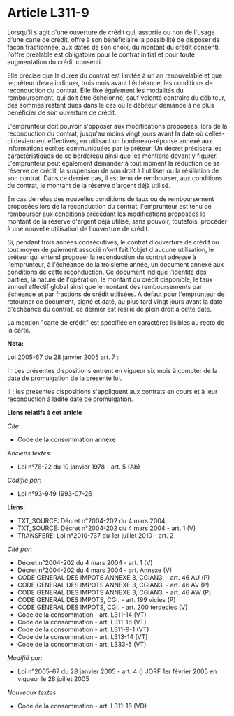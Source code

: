 # Article L311-9

Lorsqu'il s'agit d'une ouverture de crédit qui, assortie ou non de l'usage d'une carte de crédit, offre à son bénéficiaire la
possibilité de disposer de façon fractionnée, aux dates de son choix, du montant du crédit consenti, l'offre préalable est
obligatoire pour le contrat initial et pour toute augmentation du crédit consenti.

Elle précise que la durée du contrat est limitée à un an renouvelable et que le prêteur devra indiquer, trois mois avant
l'échéance, les conditions de reconduction du contrat. Elle fixe également les modalités du remboursement, qui doit être
échelonné, sauf volonté contraire du débiteur, des sommes restant dues dans le cas où le débiteur demande à ne plus
bénéficier de son ouverture de crédit.

L'emprunteur doit pouvoir s'opposer aux modifications proposées, lors de la reconduction du contrat, jusqu'au moins vingt
jours avant la date où celles-ci deviennent effectives, en utilisant un bordereau-réponse annexé aux informations écrites
communiquées par le prêteur. Un décret précisera les caractéristiques de ce bordereau ainsi que les mentions devant y
figurer. L'emprunteur peut également demander à tout moment la réduction de sa réserve de crédit, la suspension de son droit
à l'utiliser ou la résiliation de son contrat. Dans ce dernier cas, il est tenu de rembourser, aux conditions du contrat, le
montant de la réserve d'argent déjà utilisé.

En cas de refus des nouvelles conditions de taux ou de remboursement proposées lors de la reconduction du contrat,
l'emprunteur est tenu de rembourser aux conditions précédant les modifications proposées le montant de la réserve d'argent
déjà utilisé, sans pouvoir, toutefois, procéder à une nouvelle utilisation de l'ouverture de crédit.

Si, pendant trois années consécutives, le contrat d'ouverture de crédit ou tout moyen de paiement associé n'ont fait l'objet
d'aucune utilisation, le prêteur qui entend proposer la reconduction du contrat adresse à l'emprunteur, à l'échéance de la
troisième année, un document annexé aux conditions de cette reconduction. Ce document indique l'identité des parties, la
nature de l'opération, le montant du crédit disponible, le taux annuel effectif global ainsi que le montant des
remboursements par échéance et par fractions de crédit utilisées. A défaut pour l'emprunteur de retourner ce document, signé
et daté, au plus tard vingt jours avant la date d'échéance du contrat, ce dernier est résilié de plein droit à cette date.

La mention "carte de crédit" est spécifiée en caractères lisibles au recto de la carte.

**Nota:**

Loi 2005-67 du 28 janvier 2005 art. 7 : 

I : Les présentes dispositions entrent en vigueur six mois à compter de la date de promulgation de la présente loi. 

II : les présentes dispositions s'appliquent aux contrats en cours et à leur reconduction à ladite date de promulgation.

**Liens relatifs à cet article**

_Cite_:

  - Code de la consommation annexe

_Anciens textes_:

  - Loi n°78-22 du 10 janvier 1978 - art. 5 (Ab)

_Codifié par_:

  - Loi n°93-949 1993-07-26

**Liens**:

  - TXT_SOURCE: Décret n°2004-202 du 4 mars 2004
  - TXT_SOURCE: Décret n°2004-202 du 4 mars 2004 - art. 1 (V)
  - TRANSFERE: Loi n°2010-737 du 1er juillet 2010 - art. 2

_Cité par_:

  - Décret n°2004-202 du 4 mars 2004 - art. 1 (V)
  - Décret n°2004-202 du 4 mars 2004 - art. Annexe (V)
  - CODE GENERAL DES IMPOTS ANNEXE 3, CGIAN3. - art. 46 AU (P)
  - CODE GENERAL DES IMPOTS ANNEXE 3, CGIAN3. - art. 46 AV (P)
  - CODE GENERAL DES IMPOTS ANNEXE 3, CGIAN3. - art. 46 AW (P)
  - CODE GENERAL DES IMPOTS, CGI. - art. 199 vicies (P)
  - CODE GENERAL DES IMPOTS, CGI. - art. 200 terdecies (V)
  - Code de la consommation - art. L311-14 (VT)
  - Code de la consommation - art. L311-16 (VT)
  - Code de la consommation - art. L311-9-1 (VT)
  - Code de la consommation - art. L313-14 (VT)
  - Code de la consommation - art. L333-5 (VT)

_Modifié par_:

  - Loi n°2005-67 du 28 janvier 2005 - art. 4 () JORF 1er février 2005 en vigueur le 28 juillet 2005

_Nouveaux textes_:

  - Code de la consommation - art. L311-16 (VD)
